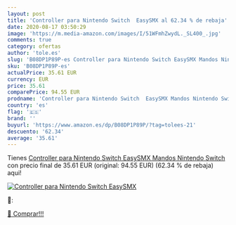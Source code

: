 ```yaml
---
layout: post
title: 'Controller para Nintendo Switch  EasySMX al 62.34 % de rebaja'
date: 2020-08-17 03:50:29
image: 'https://m.media-amazon.com/images/I/51WFmhZwydL._SL400_.jpg'
comments: true
category: ofertas
author: 'tole.es'
slug: 'B08DP1P89P-es Controller para Nintendo Switch EasySMX Mandos Nintendo...'
sku: 'B08DP1P89P-es'
actualPrice: 35.61 EUR
currency: EUR
price: 35.61
comparePrice: 94.55 EUR
prodname: 'Controller para Nintendo Switch  EasySMX Mandos Nintendo Switch'
country: 'es'
flag: '🇪🇸'
brand: ''
buyurl: 'https://www.amazon.es/dp/B08DP1P89P/?tag=tolees-21'
descuento: '62.34'
average: '35.61'
---
```


Tienes [Controller para Nintendo Switch  EasySMX Mandos Nintendo Switch](https://www.amazon.es/dp/B08DP1P89P/?tag=tolees-21) con precio final de  35.61 EUR (original: 94.55 EUR) (62.34 %  de rebaja) aqui!

[![Controller para Nintendo Switch  EasySMX](https://m.media-amazon.com/images/I/51WFmhZwydL._SL400_.jpg)](https://www.amazon.es/dp/B08DP1P89P/?tag=tolees-21)

🔎:


[🛒 Comprar!!!](https://www.amazon.es/dp/B08DP1P89P/?tag=tolees-21)
